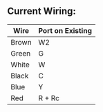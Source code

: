 ## Current Wiring:

| Wire | Port on Existing | 
| ---- | ---------------- |
| Brown | W2 |
| Green | G  |
| White | W  |
| Black | C  |
| Blue  | Y  |
| Red   | R + Rc |